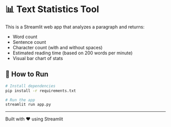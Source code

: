 # 📊 Text Statistics Tool

This is a Streamlit web app that analyzes a paragraph and returns:
- Word count
- Sentence count
- Character count (with and without spaces)
- Estimated reading time (based on 200 words per minute)
- Visual bar chart of stats

## 🚀 How to Run

```bash
# Install dependencies
pip install -r requirements.txt

# Run the app
streamlit run app.py
```

---

Built with ❤️ using Streamlit
